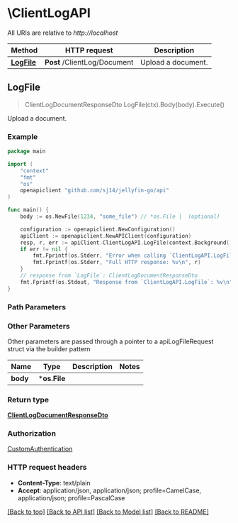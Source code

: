 # \ClientLogAPI

All URIs are relative to *http://localhost*

Method | HTTP request | Description
------------- | ------------- | -------------
[**LogFile**](ClientLogAPI.md#LogFile) | **Post** /ClientLog/Document | Upload a document.



## LogFile

> ClientLogDocumentResponseDto LogFile(ctx).Body(body).Execute()

Upload a document.

### Example

```go
package main

import (
	"context"
	"fmt"
	"os"
	openapiclient "github.com/sj14/jellyfin-go/api"
)

func main() {
	body := os.NewFile(1234, "some_file") // *os.File |  (optional)

	configuration := openapiclient.NewConfiguration()
	apiClient := openapiclient.NewAPIClient(configuration)
	resp, r, err := apiClient.ClientLogAPI.LogFile(context.Background()).Body(body).Execute()
	if err != nil {
		fmt.Fprintf(os.Stderr, "Error when calling `ClientLogAPI.LogFile``: %v\n", err)
		fmt.Fprintf(os.Stderr, "Full HTTP response: %v\n", r)
	}
	// response from `LogFile`: ClientLogDocumentResponseDto
	fmt.Fprintf(os.Stdout, "Response from `ClientLogAPI.LogFile`: %v\n", resp)
}
```

### Path Parameters



### Other Parameters

Other parameters are passed through a pointer to a apiLogFileRequest struct via the builder pattern


Name | Type | Description  | Notes
------------- | ------------- | ------------- | -------------
 **body** | ***os.File** |  | 

### Return type

[**ClientLogDocumentResponseDto**](ClientLogDocumentResponseDto.md)

### Authorization

[CustomAuthentication](../README.md#CustomAuthentication)

### HTTP request headers

- **Content-Type**: text/plain
- **Accept**: application/json, application/json; profile=CamelCase, application/json; profile=PascalCase

[[Back to top]](#) [[Back to API list]](../README.md#documentation-for-api-endpoints)
[[Back to Model list]](../README.md#documentation-for-models)
[[Back to README]](../README.md)

